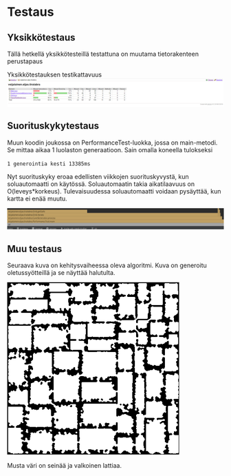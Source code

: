 # Testaus

## Yksikkötestaus
Tällä hetkellä yksikkötesteillä testattuna on muutama tietorakenteen perustapaus

Yksikkötestauksen testikattavuus
![](media/Testikattavuus.png)

## Suorituskykytestaus
Muun koodin joukossa on PerformanceTest-luokka, jossa on main-metodi. Se mittaa aikaa 1 luolaston generaatioon. Sain omalla koneella tulokseksi

``1 generointia kesti 13385ms``

Nyt suorituskyky eroaa edellisten viikkojen suorituskyvystä, kun soluautomaatti on käytössä.
Soluautomaatin takia aikatilaavuus on O(leveys*korkeus). 
Tulevaisuudessa soluautomaatti voidaan pysäyttää, kun kartta ei enää muutu.

![](media/Profilointi.png)


## Muu testaus
Seuraava kuva on kehitysvaiheessa oleva algoritmi. Kuva on generoitu oletussyötteillä ja se näyttää halutulta.


![](media/o.png)

Musta väri on seinää ja valkoinen lattiaa.
